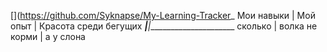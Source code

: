 [](https://github.com/Syknapse/My-Learning-Tracker_
Мои навыки | Мой опыт | Красота среди бегущих
___________|____________|______________________
сколько | волка не корми | а у слона
